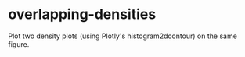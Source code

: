 # overlapping-densities
Plot two density plots (using Plotly's histogram2dcontour) on the same figure.
